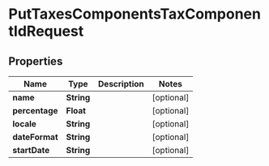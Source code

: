 
# PutTaxesComponentsTaxComponentIdRequest

## Properties
Name | Type | Description | Notes
------------ | ------------- | ------------- | -------------
**name** | **String** |  |  [optional]
**percentage** | **Float** |  |  [optional]
**locale** | **String** |  |  [optional]
**dateFormat** | **String** |  |  [optional]
**startDate** | **String** |  |  [optional]



